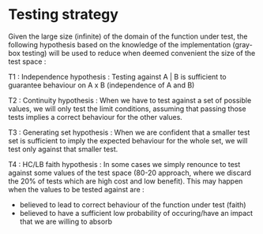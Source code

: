# Testing strategy
Given the large size (infinite) of the domain of the function under test, the following
hypothesis based on the knowledge of the implementation (gray-box testing) will be used to reduce
 when deemed convenient the size of the test space :

T1 : Independence hypothesis
:    Testing against A | B is sufficient to guarantee behaviour on A x B (independence of A 
    and B)

T2 : Continuity hypothesis
:    When we have to test against a set of possible values, we will only test the limit
conditions, assuming that passing those tests implies a correct behaviour for the other
values.

T3 : Generating set hypothesis
:    When we are confident that a smaller test set is sufficient to imply the expected
behaviour for the whole set, we will test only against that smaller test.

T4 : HC/LB faith hypothesis
:    In some cases we simply renounce to test against some values of the test space (80-20
approach, where we discard the 20% of tests which are high cost and low benefit). This may happen 
when the values to be tested against are :

- believed to lead to correct behaviour of the function under test (faith)
- believed to have a sufficient low probability of occuring/have an impact that we are willing to 
absorb
